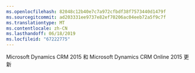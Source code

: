 ```yaml
---
ms.openlocfilehash: 82048c12b40e7c7a972cfbdf38f7573440d1479f
ms.sourcegitcommit: ad203331ee9737e82ef70206ac04eeb72a5f9c7f
ms.translationtype: MT
ms.contentlocale: zh-CN
ms.lasthandoff: 06/18/2019
ms.locfileid: "67222775"
---
```

Microsoft Dynamics CRM 2015 和 Microsoft Dynamics CRM Online 2015 更新
